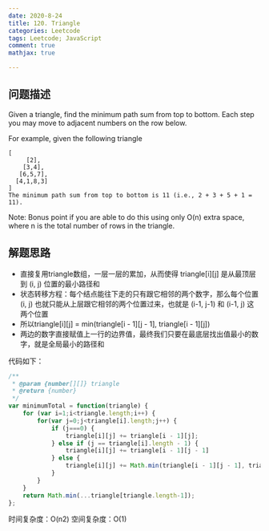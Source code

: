 ```yaml
---
date: 2020-8-24
title: 120. Triangle
categories: Leetcode
tags: Leetcode; JavaScript
comment: true
mathjax: true

---
```


## 问题描述

Given a triangle, find the minimum path sum from top to bottom. Each step you may move to adjacent numbers on the row below.

For example, given the following triangle

```
[
     [2],
    [3,4],
   [6,5,7],
  [4,1,8,3]
]
The minimum path sum from top to bottom is 11 (i.e., 2 + 3 + 5 + 1 = 11).
```
<!--more-->

Note: Bonus point if you are able to do this using only O(n) extra space, where n is the total number of rows in the triangle.

## 解题思路

- 直接复用triangle数组，一层一层的累加，从而使得 triangle[i][j] 是从最顶层到 (i, j) 位置的最小路径和
- 状态转移方程：每个结点能往下走的只有跟它相邻的两个数字，那么每个位置 (i, j) 也就只能从上层跟它相邻的两个位置过来，也就是 (i-1, j-1) 和 (i-1, j) 这两个位置
- 所以triangle[i][j] = min(triangle[i - 1][j - 1], triangle[i - 1][j])
- 两边的数字直接赋值上一行的边界值，最终我们只要在最底层找出值最小的数字，就是全局最小的路径和

代码如下：

```javascript
/**
 * @param {number[][]} triangle
 * @return {number}
 */
var minimumTotal = function(triangle) {
    for (var i=1;i<triangle.length;i++) {
        for(var j=0;j<triangle[i].length;j++) {
            if (j===0) {
                triangle[i][j] += triangle[i - 1][j];
            } else if (j == triangle[i].length - 1) {
                triangle[i][j] += triangle[i - 1][j - 1]
            } else {
                triangle[i][j] += Math.min(triangle[i - 1][j - 1], triangle[i - 1][j]);
            }
        }
    }
    return Math.min(...triangle[triangle.length-1]);
};
```

时间复杂度：O(n2)
空间复杂度：O(1)